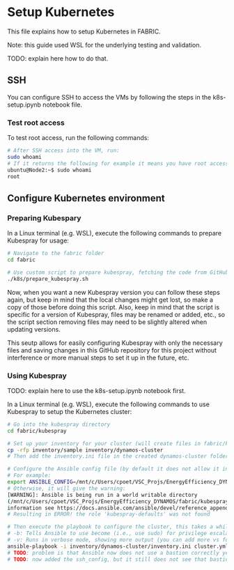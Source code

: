 # Setup Kubernetes
This file explains how to setup Kubernetes in FABRIC.

Note: this guide used WSL for the underlying testing and validation.

TODO: explain here how to do that.

## SSH 
You can configure SSH to access the VMs by following the steps in the k8s-setup.ipynb notebook file. 

### Test root access
To test root access, run the following commands:
```sh
# After SSH access into the VM, run:
sudo whoami
# If it returns the following for example it means you have root access, meaning the ubuntu VM has passwordless sudo working correctly on the node:
ubuntu@Node2:~$ sudo whoami
root
``` 

## Configure Kubernetes environment
### Preparing Kubespary
In a Linux terminal (e.g. WSL), execute the following commands to prepare Kubespray for usage:
```sh
# Navigate to the fabric folder
cd fabric

# Use custom script to prepare kubespray, fetching the code from GitHub and cleaning up unnecessary files
./k8s/prepare_kubespray.sh
```
Now, when you want a new Kubespray version you can follow these steps again, but keep in mind that the local changes might get lost, so make a copy of those before doing this script.  Also, keep in mind that the script is specific for a version of Kubespray, files may be renamed or added, etc., so the script section removing files may need to be slightly altered when updating versions.

This seutp allows for easily configuring Kubespray with only the necessary files and saving changes in this GitHub repository for this project without interference or more manual steps to set it up in the future, etc.

### Using Kubespray
TODO: explain here to use the k8s-setup.ipynb notebook first.

In a Linux terminal (e.g. WSL), execute the following commands to use Kubespray to setup the Kubernetes cluster:
```sh
# Go into the kubespray directory
cd fabric/kubespray

# Set up your inventory for your cluster (will create files in fabric/kubespray/inventory/x)
cp -rfp inventory/sample inventory/dynamos-cluster
# Then add the inventory.ini file in the created dynamos-cluster folder. The k8s_setup.ipynb notebook gets the necessary information

# Configure the Ansible config file (by default it does not allow it in the working directory: https://docs.ansible.com/ansible/devel/reference_appendices/config.html#cfg-in-world-writable-dir)
# For example:
export ANSIBLE_CONFIG=/mnt/c/Users/cpoet/VSC_Projs/EnergyEfficiency_DYNAMOS/fabric/kubespray/ansible.cfg
# Otherwise, it will give the warning: 
[WARNING]: Ansible is being run in a world writable directory
(/mnt/c/Users/cpoet/VSC_Projs/EnergyEfficiency_DYNAMOS/fabric/kubespray), ignoring it as an ansible.cfg source. For more
information see https://docs.ansible.com/ansible/devel/reference_appendices/config.html#cfg-in-world-writable-dir
# Resulting in ERROR! the role 'kubespray-defaults' was not found

# Then execute the playbook to configure the cluster, this takes a while to execute, the more nodes the longer it takes
# -b: Tells Ansible to use become (i.e., use sudo) for privilege escalation on remote machines
# -v: Runs in verbose mode, showing more output (you can add more vs for even more detail, like -vv or -vvv)
ansible-playbook -i inventory/dynamos-cluster/inventory.ini cluster.yml -b -v --private-key=~/.ssh/fabric_bastion_key
# TODO: problem is that Ansible now does not use a bastion correctly yet, that is the difference when I connect with SSH from a command line and executing the above Ansible script.
# TODO: now added the ssh_config, but it still does not see that bastion.

```
